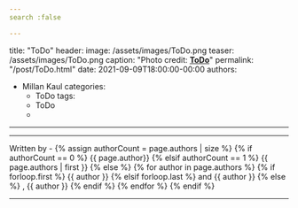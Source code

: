 ```yaml
---
search :false

---
```



title: "ToDo"
header:
  image: /assets/images/ToDo.png
  teaser: /assets/images/ToDo.png
  caption: "Photo credit: [**ToDo**](https://ToDo)"
permalink: "/post/ToDo.html"
date: 2021-09-09T18:00:00-00:00
authors:
- Millan Kaul
categories:
  - ToDo
tags:
  - ToDo
  -
  
---

<hr>
<p>
 Written by -
{% assign authorCount = page.authors | size %}
{% if authorCount == 0 %}
   {{ page.author}}
{% elsif authorCount == 1 %}
    {{ page.authors | first }}         
{% else %}
    {% for author in page.authors %}
        {% if forloop.first %}
            {{ author }}
        {% elsif forloop.last %}
            and {{ author }}
        {% else %}
            , {{ author }}
        {% endif %}
    {% endfor %}
{% endif %}
</p>

<hr>
